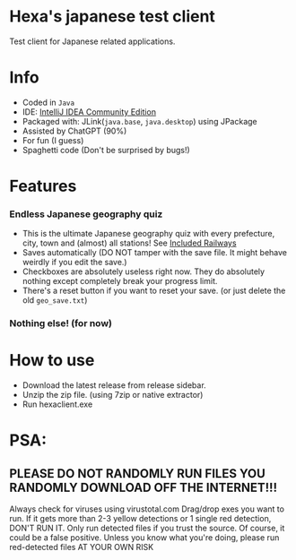 # Hexa's japanese test client
Test client for Japanese related applications.
# Info
- Coded in `Java`
- IDE: [IntelliJ IDEA Community Edition](https://www.jetbrains.com/idea/download/?section=windows)
- Packaged with: JLink(`java.base`, `java.desktop`) using JPackage
- Assisted by ChatGPT (90%)
- For fun (I guess)
- Spaghetti code (Don't be surprised by bugs!)
# Features
### Endless Japanese geography quiz
- This is the ultimate Japanese geography quiz with every prefecture, city, town and (almost) all stations! See [Included Railways](railwaysIncluded.md)
- Saves automatically (DO NOT tamper with the save file. It might behave weirdly if you edit the save.)
- Checkboxes are absolutely useless right now. They do absolutely nothing except completely break your progress limit.
- There's a reset button if you want to reset your save. (or just delete the old `geo_save.txt`)
### Nothing else! (for now)
# How to use
- Download the latest release from release sidebar.
- Unzip the zip file. (using 7zip or native extractor)
- Run hexaclient.exe
# PSA:
## PLEASE DO NOT RANDOMLY RUN FILES YOU RANDOMLY DOWNLOAD OFF THE INTERNET!!!
Always check for viruses using virustotal.com
Drag/drop exes you want to run. If it gets more than 2-3 yellow detections or 1 single red detection, DON'T RUN IT.
Only run detected files if you trust the source.
Of course, it could be a false positive.
Unless you know what you're doing, please run red-detected files AT YOUR OWN RISK
